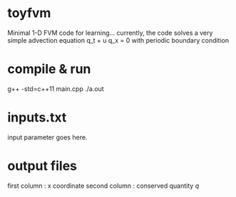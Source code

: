 # toyfvm
Minimal 1-D FVM code for learning...
currently, the code solves a very simple advection equation
  q_t + u q_x = 0 
with periodic boundary condition

# compile & run
g++ -std=c++11 main.cpp
./a.out

# inputs.txt
input parameter goes here.

# output files
first column : x coordinate
second column : conserved quantity $q$
